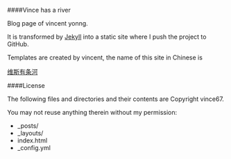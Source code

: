 ####Vince has a river

Blog page of vincent yonng.

It is transformed by [Jekyll](http://github.com/mojombo/jekyll) into a static site where I push the project to GitHub.

Templates are created by vincent, the name of this site in Chinese is

[维斯有条河](http://vince67.github.io)

####License

The following files and directories and their contents are Copyright vince67. 

You may not reuse anything therein without my permission:

* _posts/
* _layouts/
* index.html
* _config.yml


